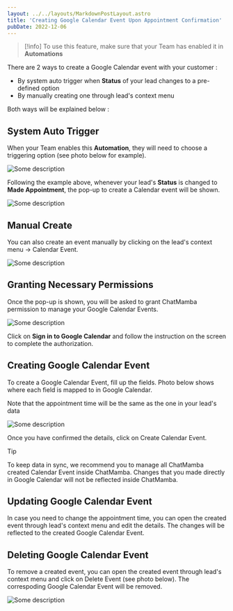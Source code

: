 ```yaml
---
layout: ../../layouts/MarkdownPostLayout.astro
title: 'Creating Google Calendar Event Upon Appointment Confirmation'
pubDate: 2022-12-06
---
```


>[!info]
> To use this feature, make sure that your Team has enabled it in **Automations**

There are 2 ways to create a Google Calendar event with your customer :

- By system auto trigger when **Status** of your lead changes to a pre-defined option
- By manually creating one through lead's context menu

Both ways will be explained below :

## System Auto Trigger

When your Team enables this **Automation**, they will need to choose a triggering option (see photo below for example).

![Some description](/kb/creating-google-calendar-event-upon-appointment-confirmation/automation-trigger.PNG)

Following the example above, whenever your lead's **Status** is changed to **Made Appointment**, the pop-up to create a Calendar event will be shown.

![Some description](/kb/creating-google-calendar-event-upon-appointment-confirmation/lead-status.PNG)

## Manual Create

You can also create an event manually by clicking on the lead's context menu -> Calendar Event.

![Some description](/kb/creating-google-calendar-event-upon-appointment-confirmation/lead-context-menu.PNG)

## Granting Necessary Permissions

Once the pop-up is shown, you will be asked to grant ChatMamba permission to manage your Google Calendar Events.

![Some description](/kb/creating-google-calendar-event-upon-appointment-confirmation/authorize-calendar.PNG)

Click on **Sign in to Google Calendar** and follow the instruction on the screen to complete the authorization.

## Creating Google Calendar Event

To create a Google Calendar Event, fill up the fields. Photo below shows where each field is mapped to in Google Calendar.

Note that the appointment time will be the same as the one in your lead's data

![Some description](/kb/creating-google-calendar-event-upon-appointment-confirmation/calendar-data-map.png)

Once you have confirmed the details, click on Create Calendar Event.

>[!tip]
> To keep data in sync, we recommend you to manage all ChatMamba created Calendar Event inside ChatMamba. Changes that you made directly in Google Calendar will not be reflected inside ChatMamba.

## Updating Google Calendar Event

In case you need to change the appointment time, you can open the created event through lead's context menu and edit the details. The changes will be reflected to the created Google Calendar Event.

## Deleting Google Calendar Event

To remove a created event, you can open the created event through lead's context menu and click on Delete Event (see photo below). The correspoding Google Calendar Event will be removed.

![Some description](/kb/creating-google-calendar-event-upon-appointment-confirmation/deleting-event.PNG)
